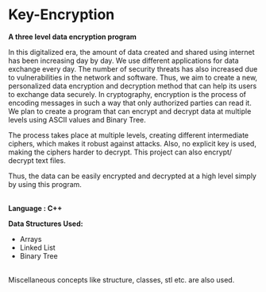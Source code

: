 # <b>Key-Encryption
A three level data encryption program</b>

<p>In this digitalized era, the amount of data created and shared using internet has been increasing day by day. We use different applications for data exchange every day. The number of security threats has also increased due to vulnerabilities in the network and software. Thus, we aim to create a new, personalized data encryption and decryption method that can help its users to exchange data securely.
In cryptography, encryption is the process of encoding messages in such a way that only authorized parties can read it. We plan to create a program that can encrypt and decrypt data at multiple levels using ASCII values and Binary Tree.

The process takes place at multiple levels, creating different intermediate ciphers, which makes it robust against attacks. Also, no explicit key is used, making the ciphers harder to decrypt. This project can also encrypt/ decrypt text files.

Thus, the data can be easily encrypted and decrypted at a high level simply by using this program.</p>
<br>
<b>Language : C++</b>

<b>Data Structures Used:</b>
<ul>
<li>Arrays</li>
<li>Linked List</li>
<li>Binary Tree</li>
</ul>

<br>
Miscellaneous concepts like structure, classes, stl etc. are also used.

